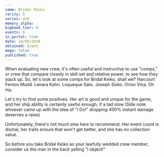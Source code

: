 ```yaml
---
name: Bridal Keiko
rarity: 5
series: ds9
memory_alpha:
bigbook_tier: 8
events: 0
in_portal: true
date: 14/05/2020
obtained: Event
mega: false
published: true
---
```


When evaluating new crew, it's often useful and instructive to use "comps," or crew that compare closely in skill set and relative power, to see how they stack up. So, let's look at some comps for Bridal Keiko, shall we? Harcourt Fenton Mudd. Lenara Kahn. Loqueque Sato. Joseph Sisko. Orion Vina. Oh my.

Let's try to find some positives. Her art is good and unique for the game, and her ship ability is certainly useful enough, if a tad slow (Side note: whoever came up with the idea of "I Do!" dropping 400% instant damage deserves a raise) 

Unfortunately, there's not much else here to recommend. Her event count is dismal, her traits ensure that won't get better, and she has no collection value.

So before you take Bridal Keiko as your lawfully wedded crew member, consider us the man in the back yelling "I object!"

